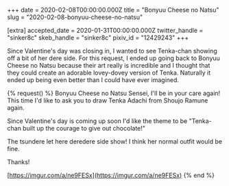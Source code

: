 +++
date = 2020-02-08T00:00:00.000Z
title = "Bonyuu Cheese no Natsu"
slug = "2020-02-08-bonyuu-cheese-no-natsu"

[extra]
accepted_date = 2020-01-31T00:00:00.000Z
twitter_handle = "sinker8c"
skeb_handle = "sinker8c"
pixiv_id = "12429243"
+++

Since Valentine's day was closing in, I wanted to see Tenka-chan showing off a bit of her dere side. For this request, I ended up going back to Bonyuu Cheese no Natsu because their art really is incredible and I thought that they could create an adorable lovey-dovey version of Tenka. Naturally it ended up being even better than I could have ever imagined.

{% request() %}
Bonyuu Cheese no Natsu Sensei, I'll be in your care again! This time I'd like to ask you to draw Tenka Adachi from Shoujo Ramune again.

Since Valentine's day is coming up soon I'd like the theme to be "Tenka-chan built up the courage to give out chocolate!"

The tsundere let here deredere side show! I think her normal outfit would be fine.

Thanks! 

[https://imgur.com/a/ne9FESx](https://imgur.com/a/ne9FESx)
{% end %}
